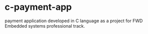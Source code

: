 # c-payment-app
payment application developed in C language as a project for FWD Embedded systems professional track.

